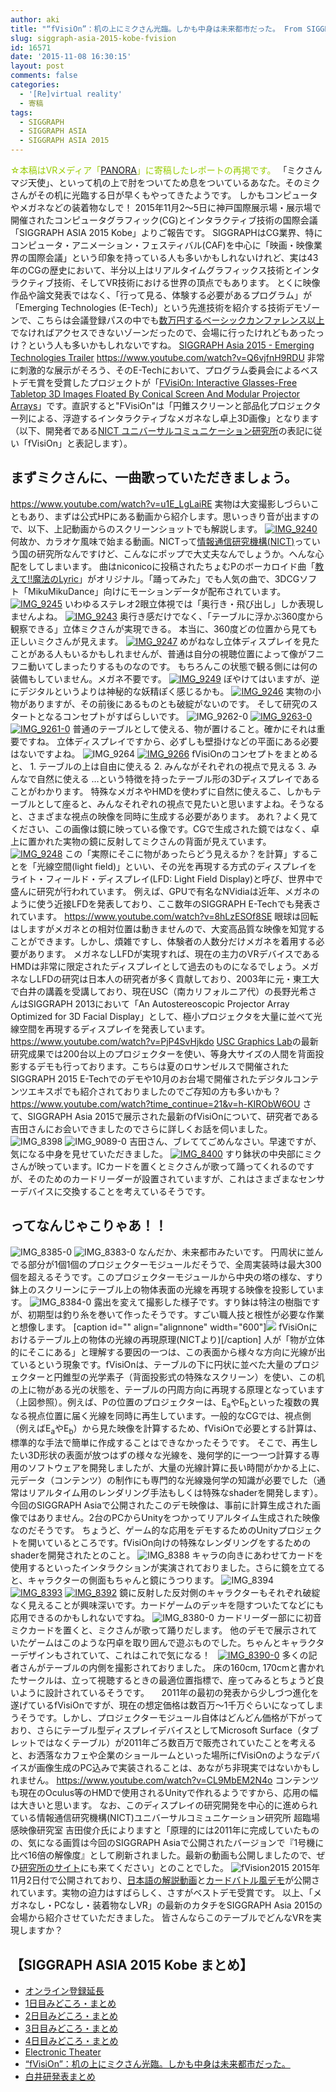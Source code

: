 ```yaml
---
author: aki
title: "“fVisiOn”：机の上にミクさん光臨。しかも中身は未来都市だった。 From SIGGRAPH ASIA 2015 Kobe: E-Tech #SIGGRAPH15Kobe"
slug: siggraph-asia-2015-kobe-fvision
id: 16571
date: '2015-11-08 16:30:15'
layout: post
comments: false
categories:
  - '[Re]virtual reality'
  - 寄稿
tags:
  - SIGGRAPH
  - SIGGRAPH ASIA
  - SIGGRAPH ASIA 2015
---
```


<span style="color: #99cc00;">☆本稿はVRメディア「[PANORA](http://panora.tokyo/)」に寄稿したレポートの再掲です。</span> 「ミクさんマジ天使」、といって机の上で肘をついてため息をついているあなた。そのミクさんがその机に光臨する日が早くもやってきたようです。 しかもコンピュータやメガネなどの装着物なしで！ 2015年11月2～5日に神戸国際展示場・展示場で開催されたコンピュータグラフィック(CG)とインタラクティブ技術の国際会議「SIGGRAPH ASIA 2015 Kobe」よりご報告です。 SIGGRAPHはCG業界、特にコンピュータ・アニメーション・フェスティバル(CAF)を中心に「映画・映像業界の国際会議」という印象を持っている人も多いかもしれないけれど、実は43年のCGの歴史において、半分以上はリアルタイムグラフィックス技術とインタラクティブ技術、そしてVR技術における世界の頂点でもあります。 とくに映像作品や論文発表ではなく、「行って見る、体験する必要があるプログラム」が「Emerging Technologies (E-Tech)」という先進技術を紹介する技術デモゾーンで、こちらは会議登録パスの中でも[数万円するベーシックカンファレンス以上](http://sa2015.siggraph.org/jp/registration-travel/registration-categories-fees.html#hide_eo)でなければアクセスできないゾーンだったので、会場に行ったけれどもあったっけ？という人も多いかもしれないですね。 [SIGGRAPH Asia 2015 - Emerging Technologies Trailer](https://www.youtube.com/watch?v=Q6vjfnH9RDU) https://www.youtube.com/watch?v=Q6vjfnH9RDU 非常に刺激的な展示がそろう、そのE-Techにおいて、プログラム委員会によるベストデモ賞を受賞したプロジェクトが「[FVisiOn: Interactive Glasses-Free Tabletop 3D Images Floated By Conical Screen And Modular Projector Arrays](http://sa2015.siggraph.org/jp/attendees/emerging-technologies.html?view=event&type=etech&event=93)」です。直訳すると"FVisiOn"は「円錐スクリーンと部品化プロジェクター列による、浮遊するインタラクティブなメガネなし卓上3D画像」となります（以下、開発者である[NICT ユニバーサルコミュニケーション研究所](http://urv.nict.go.jp/member/shun/fVisiOn/fVisiOn_j.html)の表記に従い「fVisiOn」と表記します）。

## まずミクさんに、一曲歌っていただきましょう。

https://www.youtube.com/watch?v=u1E_LgLaiRE 実物は大変撮影しづらいこともあり、まずは公式HPにある動画から紹介します。思いっきり音が出ますので、以下、上記動画からのスクリーンショットでも解説します。 [![IMG_9240](http://aki.shirai.as/wp-content/uploads/2015/11/IMG_9240.png)](http://aki.shirai.as/wp-content/uploads/2015/11/IMG_9240.png) 何故か、カラオケ風味で始まる動画。NICTって[情報通信研究機構(NICT)](https://ja.wikipedia.org/wiki/%E6%83%85%E5%A0%B1%E9%80%9A%E4%BF%A1%E7%A0%94%E7%A9%B6%E6%A9%9F%E6%A7%8B)っていう国の研究所なんですけど、こんなにポップで大丈夫なんでしょうか。へんな心配をしてしまいます。 曲はniconicoに投稿されたちょむPのボーカロイド曲「[教えて!!魔法のLyric](http://www.nicovideo.jp/watch/sm1323757?ref=search_tag_video)」がオリジナル。「踊ってみた」でも人気の曲で、3DCGソフト「MikuMikuDance」向けにモーションデータが配布されています。 [![IMG_9245](http://aki.shirai.as/wp-content/uploads/2015/11/IMG_9245.png)](http://aki.shirai.as/wp-content/uploads/2015/11/IMG_9245.png) いわゆるステレオ2眼立体視では「奥行き・飛び出し」しか表現しませんよね。 [![IMG_9243](http://aki.shirai.as/wp-content/uploads/2015/11/IMG_9243.png)](http://aki.shirai.as/wp-content/uploads/2015/11/IMG_9243.png) 奥行き感だけでなく、「テーブルに浮かぶ360度から観察できる」立体ミクさんが実現できる。 本当に、360度どの位置から見ても正しいミクさんが見えます。 [![IMG_9247](http://aki.shirai.as/wp-content/uploads/2015/11/IMG_9247.png)](http://aki.shirai.as/wp-content/uploads/2015/11/IMG_9247.png) めがねなし立体ディスプレイを見たことがある人もいるかもしれませんが、普通は自分の視聴位置によって像がフニフニ動いてしまったりするものなのです。 もちろんこの状態で観る側には何の装備もしていません。メガネ不要です。 [![IMG_9249](http://aki.shirai.as/wp-content/uploads/2015/11/IMG_9249.png)](http://aki.shirai.as/wp-content/uploads/2015/11/IMG_9249.png) ぼやけてはいますが、逆にデジタルというよりは神秘的な妖精ぽく感じるかも。 [![IMG_9246](http://aki.shirai.as/wp-content/uploads/2015/11/IMG_9246.png)](http://aki.shirai.as/wp-content/uploads/2015/11/IMG_9246.png) 実物の小物がありますが、その前後にあるものとも破綻がないのです。 そして研究のスタートとなるコンセプトがすばらしいです。 ![IMG_9262-0](http://aki.shirai.as/wp-content/uploads/2015/11/IMG_9262-0.png) [![IMG_9263-0](http://aki.shirai.as/wp-content/uploads/2015/11/IMG_9263-0.png)](http://aki.shirai.as/wp-content/uploads/2015/11/IMG_9263-0.png) [![IMG_9261-0](http://aki.shirai.as/wp-content/uploads/2015/11/IMG_9261-0.png)](http://aki.shirai.as/wp-content/uploads/2015/11/IMG_9261-0.png) 普通のテーブルとして使える、物が置けること。確かにそれは重要ですね。 立体ディスプレイですから、必ずしも壁掛けなどの平面にある必要はないですよね。 ![IMG_9264](http://aki.shirai.as/wp-content/uploads/2015/11/IMG_9264.png) [![IMG_9266](http://aki.shirai.as/wp-content/uploads/2015/11/IMG_9266.png)](http://aki.shirai.as/wp-content/uploads/2015/11/IMG_9266.png) fVisiOnのコンセプトをまとめると、 1\. テーブルの上は自由に使える 2\. みんながそれぞれの視点で見える 3\. みんなで自然に使える …という特徴を持ったテーブル形の3Dディスプレイであることがわかります。 特殊なメガネやHMDを使わずに自然に使えるこ、しかもテーブルとして座ると、みんなそれぞれの視点で見たいと思いますよね。そうなると、さまざまな視点の映像を同時に生成する必要があります。 あれ？よく見てください、この画像は鏡に映っている像です。CGで生成された鏡ではなく、卓上に置かれた実物の鏡に反射してミクさんの背面が見えています。 [![IMG_9248](http://aki.shirai.as/wp-content/uploads/2015/11/IMG_9248.png)](http://aki.shirai.as/wp-content/uploads/2015/11/IMG_9248.png) この「実際にそこに物があったらどう見えるか？を計算」することを「光線空間(light field)」といい、その光を再現する方式のディスプレイをライト・フィールド・ディスプレイ(LFD: Light Field Display)と呼び、世界中で盛んに研究が行われています。 例えば、GPUで有名なNVidiaは近年、メガネのように使う近接LFDを発表しており、ここ数年のSIGGRAPH E-Techでも発表されています。 https://www.youtube.com/watch?v=8hLzESOf8SE 眼球は回転はしますがメガネとの相対位置は動きませんので、大変高品質な映像を知覚することができます。しかし、煩雑ですし、体験者の人数分だけメガネを着用する必要があります。 メガネなしLFDが実現すれば、現在の主力のVRデバイスであるHMDは非常に限定されたディスプレイとして過去のものになるでしょう。メガネなしLFDの研究は日本人の研究者が多く貢献しており、2003年に元・東工大で白井の講義を受講しており、現在USC（南カリフォルニア代）の長野光希さんはSIGGRAPH 2013において「An Autostereoscopic Projector Array Optimized for 3D Facial Display」として、極小プロジェクタを大量に並べて光線空間を再現するディスプレイを発表しています。 https://www.youtube.com/watch?v=PjP4SvHjkdo [USC Graphics Lab](gl.ict.usc.edu)の最新研究成果では200台以上のプロジェクターを使い、等身大サイズの人間を背面投影するデモも行っております。こちらは夏のロサンゼルスで開催されたSIGGRAPH 2015 E-Techでのデモや10月のお台場で開催されたデジタルコンテンツエキスポでも紹介されておりましたのでご存知の方も多いかも？ https://www.youtube.com/watch?time_continue=21&v=h-KIRObW6OU さて、SIGGRAPH Asia 2015で展示された最新のfVisiOnについて、研究者である吉田さんにお会いできましたのでさらに詳しくお話を伺いました。 ![IMG_8398](http://aki.shirai.as/wp-content/uploads/2015/11/IMG_8398.jpg) ![IMG_9089-0](http://aki.shirai.as/wp-content/uploads/2015/11/IMG_9089-0.jpg) 吉田さん、ブレててごめんなさい。早速ですが、気になる中身を見せていただきました。 [![IMG_8400](http://aki.shirai.as/wp-content/uploads/2015/11/IMG_8400.jpg)](http://aki.shirai.as/wp-content/uploads/2015/11/IMG_8400.jpg) すり鉢状の中央部にミクさんが映っています。ICカードを置くとミクさんが歌って踊ってくれるのですが、そのためのカードリーダーが設置されていますが、これはさまざまなセンサーデバイスに交換することを考えているそうです。

## ってなんじゃこりゃあ！！

![IMG_8385-0](http://aki.shirai.as/wp-content/uploads/2015/11/IMG_8385-0.jpg) ![IMG_8383-0](http://aki.shirai.as/wp-content/uploads/2015/11/IMG_8383-0.jpg) なんだか、未来都市みたいです。 円周状に並んでる部分が1個1個のプロジェクターモジュールだそうで、全周実装時は最大300個を超えるそうです。このプロジェクターモジュールから中央の塔の様な、すり鉢上のスクリーンにテーブル上の物体表面の光線を再現する映像を投影しています。 ![IMG_8384-0](http://aki.shirai.as/wp-content/uploads/2015/11/IMG_8384-0.jpg) 露出を変えて撮影した様子です。すり鉢は特注の樹脂ですが、初期型は釣り糸を巻いて作ったそうです。すごい職人技と根性が必要な作業と想像します。 [caption id="" align="alignnone" width="600"]![](http://aki.shirai.as//HLIC/633e460a0e9b0df99f59282071d00e24.png) fVisiOnにおけるテーブル上の物体の光線の再現原理(NICTより)[/caption] 人が「物が立体的にそこにある」と理解する要因の一つは、この表面から様々な方向に光線が出ているという現象です。fVisiOnは、テーブルの下に円状に並べた大量のプロジェクターと円錐型の光学素子（背面投影式の特殊なスクリーン）を使い、この机の上に物がある光の状態を、テーブルの円周方向に再現する原理となっています（上図参照）。例えば、Pの位置のプロジェクターは、E<sub>a</sub>やE<sub>b</sub>といった複数の異なる視点位置に届く光線を同時に再生しています。一般的なCGでは、視点側（例えばE<sub>a</sub>やE<sub>b</sub>）から見た映像を計算するため、fVisiOnで必要とする計算は、標準的な手法で簡単に作成することはできなかったそうです。 そこで、再生したい3D形状の表面が放つはずの様々な光線を、幾何学的に一つ一つ計算する専用のソフトウェアを開発しましたが、大量の光線計算に長い時間がかかる上に、元データ（コンテンツ）の制作にも専門的な光線幾何学の知識が必要でした（通常はリアルタイム用のレンダリング手法もしくは特殊なshaderを開発します）。 今回のSIGGRAPH Asiaで公開されたこのデモ映像は、事前に計算生成された画像ではありません。2台のPCからUnityをつかってリアルタイム生成された映像なのだそうです。 ちょうど、ゲーム的な応用をデモするためのUnityプロジェクトを開いているところです。fVisiOn向けの特殊なレンダリングをするためのshaderを開発されたとのこと。 ![IMG_8388](http://aki.shirai.as/wp-content/uploads/2015/11/IMG_8388.jpg) キャラの向きにあわせてカードを使用するといったインタラクションが実演されておりました。さらに鏡を立てると、キャラクターの側面もちゃんと鏡にうつります。 ![IMG_8394](http://aki.shirai.as/wp-content/uploads/2015/11/IMG_8394.jpg)   [![IMG_8393](http://aki.shirai.as/wp-content/uploads/2015/11/IMG_8393.jpg)](http://aki.shirai.as/wp-content/uploads/2015/11/IMG_8393.jpg) [![IMG_8392](http://aki.shirai.as/wp-content/uploads/2015/11/IMG_8392.jpg)](http://aki.shirai.as/wp-content/uploads/2015/11/IMG_8392.jpg) 鏡に反射した反対側のキャラクターもそれぞれ破綻なく見えることが興味深いです。カードゲームのデッキを隠すついたてなどにも応用できるのかもしれないですね。 ![IMG_8380-0](http://aki.shirai.as/wp-content/uploads/2015/11/IMG_8380-0.jpg) カードリーダー部にに初音ミクカードを置くと、ミクさんが歌って踊りだします。 他のデモで展示されていたゲームはこのような円卓を取り囲んで遊ぶものでした。ちゃんとキャラクターデザインもされていて、これはこれで気になる！   [![IMG_8390-0](http://aki.shirai.as/wp-content/uploads/2015/11/IMG_8390-0.jpg)](http://aki.shirai.as/wp-content/uploads/2015/11/IMG_8390-0.jpg) 多くの記者さんがテーブルの内側を撮影されておりました。 床の160cm, 170cmと書かれたサークルは、立って視聴するときの最適位置指標で、座ってみるとちょうど良いように設計されているそうです。     2011年の最初の発表から少しづつ進化を遂げているfVisiOnですが、現在の想定価格は数百万～1千万ぐらいになってしまうそうです。しかし、プロジェクターモジュール自体はどんどん価格が下がっており、さらにテーブル型ディスプレイデバイスとしてMicrosoft Surface（タブレットではなくテーブル）が2011年ごろ数百万で販売されていたことを考えると、お洒落なカフェや企業のショールームといった場所にfVisiOnのようなデバイスが画像生成のPC込みで実装されることは、あながち非現実ではないかもしれません。 https://www.youtube.com/watch?v=CL9MbEM2N4o コンテンツも現在のOculus等のHMDで使用されるUnityで作れるようですから、応用の幅は大きいと思います。 なお、このディスプレイの研究開発を中心的に進められている情報通信研究機構(NICT)ユニバーサルコミュニケーション研究所 超臨場感映像研究室 吉田俊介氏によりますと「原理的には2011年に完成していたものの、気になる画質は今回のSIGGRAPH Asiaで公開されたバージョンで『1号機に比べ16倍の解像度』として刷新されました。最新の動画も公開しましたので、ぜひ[研究所のサイト](http://www.nict.go.jp/info/topics/2015/11/151102-1.html)にも来てください」とのことでした。 ![fVision2015](http://aki.shirai.as/wp-content/uploads/2015/11/fVision2015.png) 2015年11月2日付で公開されており、[日本語の解説動画](https://www.youtube.com/watch?v=COdSqTk2IiA)と[カードバトル風デモ](https://www.youtube.com/watch?v=COdSqTk2IiA)が公開されています。実物の迫力はすばらしく、さすがベストデモ受賞です。 以上、「メガネなし・PCなし・装着物なしVR」の最新のカタチをSIGGRAPH Asia 2015の会場から紹介させていただきました。 皆さんならこのテーブルでどんなVRを実現しますか？


## 【SIGGRAPH ASIA 2015 Kobe まとめ】

- [オンライン登録延長](2015-10-25-siggraph-asia-2015-extend.md)
- [1日目みどころ・まとめ](2015-11-02-siggraph-asia-2015-day1.md)
- [2日目みどころ・まとめ](2015-11-02-siggraph-asia-2015-kobe-day2.md)
- [3日目みどころ・まとめ](2015-11-03-siggraph-asia-2015-kobe-day3.md)
- [4日目みどころ・まとめ](2015-11-05-siggraph-asia-2015-kobe-day4.md)
- [Electronic Theater](2015-11-04-siggraph-asia-2015-kobe-electronic-theater.md)
- [“fVisiOn”：机の上にミクさん光臨。しかも中身は未来都市だった。](2015-11-08-siggraph-asia-2015-kobe-fvision.md)
- [白井研発表まとめ](2015-11-02-siggraph-asia-2015-kobe.md)
